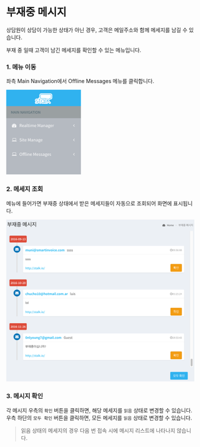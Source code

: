 부재중 메시지
======================

상담원이 상담이 가능한 상태가 아닌 경우, 고객은 메일주소와 함께 메세지를 남길 수 있습니다.

부재 중 일때 고객이 남긴 메세지를 확인할 수 있는 메뉴입니다.

### 1. 메뉴 이동

좌측 Main Navigation에서 Offline Messages 메뉴를 클릭합니다.

<a href="images/side_menu.png" target="_blank"><img src="images/side_menu.png" width="200px;"/></a>

### 2. 메세지 조회

메뉴에 들어가면 부재중 상태에서 받은 메세지들이 자동으로 조회되어 화면에 표시됩니다.

<a href="images/offline_messages.png" target="_blank"><img src="images/offline_messages.png" width="600px;"/></a>

### 3. 메시지 확인

각 메시지 우측의 `확인` 버튼을 클릭하면, 해당 메세지를 `읽음` 상태로 변경할 수 있습니다. 우측 하단의 `모두 확인` 버튼을 클릭하면, 모든 메세지를 `읽음` 상태로 변경할 수 있습니다.

> 읽음 상태의 메세지의 경우 다음 번 접속 시에 메시지 리스트에 나타나지 않습니다.